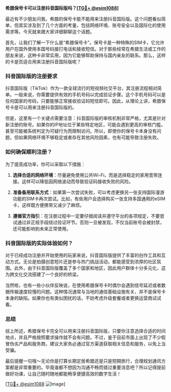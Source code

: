 **希腊保号卡可以注册抖音国际版吗？[[TG💪+ @esim1088](https://t.me/s/esim1088)]**

最近有不少朋友问我，希腊的保号卡能不能用来注册抖音国际版。这个问题看似简单，但其实涉及到了几个方面的考量，包括网络环境、账号安全以及国际化的使用需求等。今天就来跟大家详细聊聊这个话题。

首先，让我们了解一下什么是“希腊保号卡”。保号卡是一种特殊的SIM卡，它允许用户在国外使用本国号码接打电话和接收短信。对于那些经常在希腊生活或工作的朋友来说，这种卡非常实用，因为它能够帮助保持与国内亲友的联系。那么，这样的卡是否适合用来注册抖音国际版呢？

### 抖音国际版的注册要求

抖音国际版（TikTok）作为一款全球流行的短视频社交平台，其注册流程相对简单。一般来说，你需要提供有效的手机号码以完成验证步骤。这个手机号码可以是任何国家的号码，只要能够正常接收验证码短信即可。因此，从理论上讲，希腊保号卡是可以用来注册抖音国际版的。

但是，这里有一个关键点需要注意：抖音国际版的审核机制非常严格，尤其是针对新注册的账号。如果你的IP地址位于某些特定地区，可能会遇到更高的审核门槛，甚至可能被系统判定为可疑行为而限制访问。所以，即使你的保号卡本身没有问题，但如果网络环境不够稳定或者存在其他风险因素，也有可能导致注册失败。

### 如何确保顺利注册？

为了提高成功率，你可以采取以下措施：

1. **选择合适的网络环境**：尽量避免使用公共Wi-Fi，而是选择稳定的家用宽带连接。这样可以降低因网络波动而导致验证码接收失败的风险。
   
2. **准备备用联系方式**：如果第一次尝试失败，可以考虑更换另一张支持国际漫游功能的SIM卡再次尝试。比如，有些用户会选择购买一张支持多国通用的eSIM卡，这样既方便携带又减少了麻烦。

3. **遵循官方指引**：在注册过程中一定要仔细阅读并遵守平台的各项规定，不要尝试通过非正规手段绕过验证环节。否则一旦被发现，不仅当前账号会被封禁，还可能影响到未来正常使用。

### 抖音国际版的实际体验如何？

对于已经成功注册并开始使用的玩家来说，抖音国际版提供了丰富的创作工具和互动方式。无论是拍摄创意短片还是参与热门挑战活动，都能感受到浓厚的社区氛围。此外，由于抖音国际版覆盖了多个国家和地区，因此用户群体十分多元化，这为跨文化交流搭建了一个良好的桥梁。

当然啦，也有一些小伙伴反映说，在使用希腊保号卡时偶尔会遇到信号延迟或者数据传输速度较慢的问题。这种情况通常与当地的通信基础设施有关，并不是保号卡本身的缺陷。如果你也有类似困扰的话，不妨考虑升级套餐或者更换运营商试试看。

### 总结

综上所述，希腊保号卡完全可以用来注册抖音国际版，只要你注意选择合适的时间地点，并且严格按照要求操作就不会有问题。不过，鉴于目前市面上出现了不少假冒伪劣产品和服务商，建议大家务必通过官方渠道获取相关信息和服务，以免上当受骗。

最后提醒一句哦～无论你是打算长期定居希腊还是只是短期旅行，合理规划通讯方案都是非常重要的。毕竟谁都不想因为沟通不畅而错过重要消息吧？所以记得提前做好功课，让自己随时随地都能畅享便捷高效的数字生活！

[[TG💪+ @esim1088](https://t.me/s/esim1088) ![Image](https://i.postimg.cc/4NQfJmqS/Snipaste-2025-05-13-00-14-12.png)]